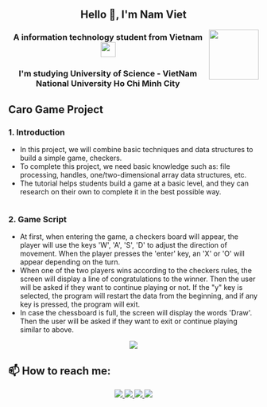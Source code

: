 <!-- <img align="left" width="400" src="https://github.githubassets.com/images/modules/profile/profile-first-repo.svg" /> -->

<!-- <img align="right" width="64" src="https://img.icons8.com/color/48/vietnam-circular.png" /> -->

<h2 align="center">Hello 👋, I'm Nam Viet </h2>
<p align="center">
  <img align="right" width="100" src="https://github.com/user-attachments/assets/7c21b3e3-39a0-4887-88a1-dfc34ccb5d21" />
  <h3 align="center">A information technology student from Vietnam 
    <img width="30" src="https://img.icons8.com/?size=100&id=60257&format=png&color=000000"/> 
  </h3>
  <h3 align="center">I'm studying University of Science - VietNam National University Ho Chi Minh City </h3>
</p>

## Caro Game Project
### 1. Introduction
- In this project, we will combine basic techniques and data structures to build a simple game, checkers.
- To complete this project, we need basic knowledge such as: file processing, handles, one/two-dimensional array data structures, etc.
- The tutorial helps students build a game at a basic level, and they can research on their own to complete it in the best possible way.

<p align="center">
  <img align="center" width="50" scr="https://github.com/user-attachments/assets/0e5d85d9-169d-4c3e-ba65-56f2dc1d8208"/>
</p>

### 2. Game Script
- At first, when entering the game, a checkers board will appear, the player will use the keys 'W', 'A', 'S', 'D' to adjust the direction of movement. When the player presses the 'enter' key, an 'X' or 'O' will appear depending on the turn.
- When one of the two players wins according to the checkers rules, the screen will display a line of congratulations to the winner. Then the user will be asked if they want to continue playing or not. If the "y" key is selected, the program will restart the data from the beginning, and if any key is pressed, the program will exit.
- In case the chessboard is full, the screen will display the words 'Draw'. Then the user will be asked if they want to exit or continue playing similar to above.
<p align="center">
  <img src="https://github.com/user-attachments/assets/e830635c-b37e-4f6e-ac3a-f84e918fa09b"/>
</p>

## 📫 How to reach me:

<p align="center">
  <a href="https://www.linkedin.com/in/vi%E1%BB%87t-b%C3%B9i-nam-0a4176293?utm_source=share&utm_campaign=share_via&utm_content=profile&utm_medium=ios_app" target="_blank">
    <img src="https://img.icons8.com/fluent/48/000000/linkedin.png"/>
  </a>
  <a href="https://www.facebook.com/viet.buinam05" alt="Facebook">
    <img src="https://img.icons8.com/fluent/48/000000/facebook-new.png" target="_blank" />
  </a> 
  <a href="https://github.com/namviet1507" alt="Github">
    <img src="https://img.icons8.com/fluent/48/000000/github.png"/>
  </a> 
  <a href="mailto:buinamviet15705@gmail.com" alt="Email">
    <img src="https://img.icons8.com/fluent/48/000000/mailing.png"/>
  </a>
</p>
